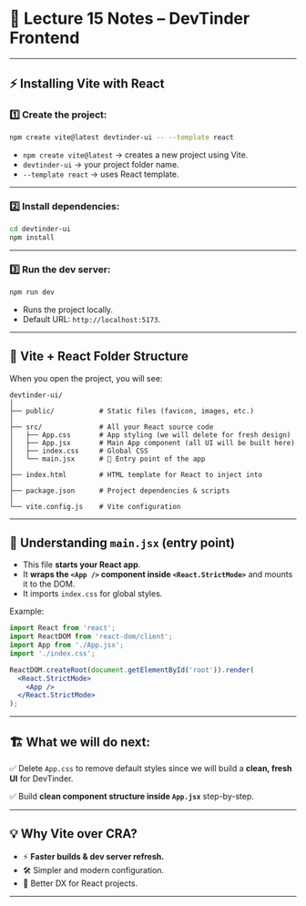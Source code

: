 # 📘 Lecture 15 Notes – DevTinder Frontend


---

## ⚡ Installing Vite with React

### 1️⃣ Create the project:

```bash
npm create vite@latest devtinder-ui -- --template react
```

* `npm create vite@latest` → creates a new project using Vite.
* `devtinder-ui` → your project folder name.
* `--template react` → uses React template.

---

### 2️⃣ Install dependencies:

```bash
cd devtinder-ui
npm install
```

---

### 3️⃣ Run the dev server:

```bash
npm run dev
```

* Runs the project locally.
* Default URL: `http://localhost:5173`.

---

## 📂 Vite + React Folder Structure

When you open the project, you will see:

```
devtinder-ui/
│
├── public/           # Static files (favicon, images, etc.)
│
├── src/              # All your React source code
│   ├── App.css       # App styling (we will delete for fresh design)
│   ├── App.jsx       # Main App component (all UI will be built here)
│   ├── index.css     # Global CSS
│   └── main.jsx      # 🚀 Entry point of the app
│
├── index.html        # HTML template for React to inject into
│
├── package.json      # Project dependencies & scripts
│
└── vite.config.js    # Vite configuration
```

---

## 🚀 Understanding `main.jsx` (entry point)

* This file **starts your React app**.
* It **wraps the `<App />` component inside `<React.StrictMode>`** and mounts it to the DOM.
* It imports `index.css` for global styles.

Example:

```jsx
import React from 'react';
import ReactDOM from 'react-dom/client';
import App from './App.jsx';
import './index.css';

ReactDOM.createRoot(document.getElementById('root')).render(
  <React.StrictMode>
    <App />
  </React.StrictMode>
);
```

---

## 🏗️ What we will do next:

✅ Delete `App.css` to remove default styles since we will build a **clean, fresh UI** for DevTinder.

✅ Build **clean component structure inside `App.jsx`** step-by-step.

---

## 💡 Why Vite over CRA?

* ⚡ **Faster builds & dev server refresh.**
* 🛠️ Simpler and modern configuration.
* 🚀 Better DX for React projects.

---

